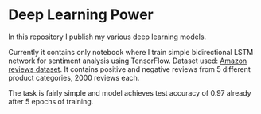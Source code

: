 # Deep Learning Power
In this repository I publish my various deep learning models.

Currently it contains only notebook where I train simple bidirectional LSTM network for sentiment analysis using TensorFlow.
Dataset used: [Amazon reviews dataset](http://jmcauley.ucsd.edu/data/amazon/links.html). It contains positive and negative reviews from 5 different product categories, 2000 reviews each.

The task is fairly simple and model achieves test accuracy of 0.97 already after 5 epochs of training.
